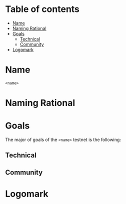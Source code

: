 # Table of contents

- [Name](#name)
- [Naming Rational](#naming-rational)
- [Goals](#goals)
    - [Technical](#technical)
    - [Community](#community)
- [Logomark](#logomark)

# Name
`<name>`

# Naming Rational


# Goals
The major of goals of the `<name>` testnet is the following:

## Technical


## Community


# Logomark

